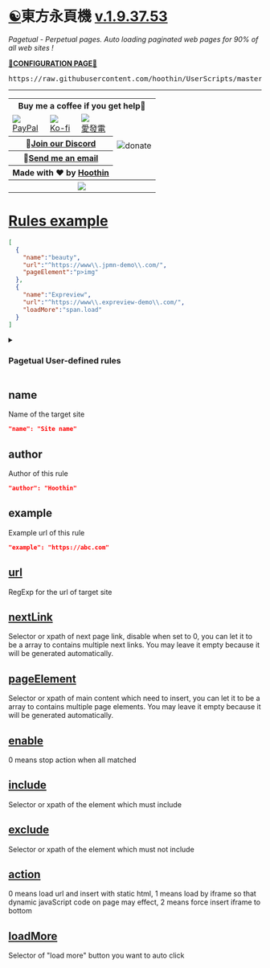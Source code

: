 [☯️](https://greasyfork.org/scripts/438684 "Install from greasyfork")東方永頁機 [v.1.9.37.53](https://greasyfork.org/scripts/438684-pagetual/code/Pagetual.user.js "Latest version")
==
*Pagetual - Perpetual pages. Auto loading paginated web pages for 90% of all web sites !*

<a name="otherconfig" title="For restricted environment" href="https://pagetual.hoothin.com/en/rule.html"><strong>🔧CONFIGURATION PAGE🔧</strong></a>

<p name="click2import"></p>
<pre name="pagetual">
https://raw.githubusercontent.com/hoothin/UserScripts/master/Pagetual/pagetualRules.json
</pre>

---

<table>
    <tr>
        <th colspan="4">Buy me a coffee if you get help💞</th>
    </tr>
    <tr>
        <td><a href="https://paypal.me/hoothin"><img src="https://www.paypal.me/favicon.ico"><br>PayPal</a></td><td><a href="https://ko-fi.com/hoothin"><img src="https://ko-fi.com/favicon-32x32.png"><br>Ko-fi</a></td><td><a href="https://afdian.net/@hoothin"><img src="https://static.afdiancdn.com/favicon.ico"><br>愛發電</a></td>
        <td rowspan="4"><img src="https://s2.loli.net/2023/02/06/afTMxeASm48z5vE.jpg" alt="donate"></td>
    </tr>
    <tr>
        <th colspan="3">💬<a href="https://discord.com/invite/keqypXC6wD">Join our Discord</a></th>
    </tr>
    <tr>
        <th colspan="3">📧<a href="mailto:rixixi@gmail.com">Send me an email</a></th>
    </tr>
    <tr>
        <th colspan="3">Made with ❤️ by <a href="https://github.com/hoothin">Hoothin</a></th>
    </tr>
    <tr>
        <th colspan="4"><a href="https://pagetual.hoothin.com/sponsors.svg"><img style="" wmode="transparent" id="sponsors" src="https://pagetual.hoothin.com/sponsors.svg?2023.12.9"></a></th>
    </tr>
</table>


[Rules example](https://pagetual.hoothin.com/en/rule.html)
==
``` json
[
  {
    "name":"beauty",
    "url":"^https://www\\.jpmn-demo\\.com/",
    "pageElement":"p>img"
  },
  {
    "name":"Expreview",
    "url":"^https://www\\.expreview-demo\\.com/",
    "loadMore":"span.load"
  }
]
```

 <details>
<summary><h3>Pagetual User-defined rules</h3></summary>
     <a href="https://github.com/TerenceCK/pagetualRules/blob/main/happymh.json">TerenceCK</a><br>
     <a href="https://github.com/JPLiu/TestFiles/blob/main/UserScripts/Pagetual/Liu's-Pagetual-Rule.json">JPLiu</a><br>
     <a href="https://github.com/skofkyo/AutoPager/blob/main/pagetualRules_EX.json">skofkyo</a>
 </details>

name
--
Name of the target site
```JSON
"name": "Site name"
```

author
--
Author of this rule
```JSON
"author": "Hoothin"
```

example
--
Example url of this rule
```JSON
"example": "https://abc.com"
```

[url](https://pagetual.hoothin.com/rules/url.html)
--
RegExp for the url of target site

[nextLink](https://pagetual.hoothin.com/rules/nextLink.html)
--
Selector or xpath of next page link, disable when set to 0, you can let it to be a array to contains multiple next links. You may leave it empty because it will be generated automatically.

[pageElement](https://pagetual.hoothin.com/rules/pageElement.html)
--
Selector or xpath of main content which need to insert, you can let it to be a array to contains multiple page elements. You may leave it empty because it will be generated automatically.

[enable](https://pagetual.hoothin.com/rules/enable.html)
--
0 means stop action when all matched

[include](https://pagetual.hoothin.com/rules/include.html)
--
Selector or xpath of the element which must include

[exclude](https://pagetual.hoothin.com/rules/exclude.html)
--
Selector or xpath of the element which must not include

[action](https://pagetual.hoothin.com/rules/action.html)
--
0 means load url and insert with static html, 1 means load by iframe so that dynamic javaScript code on page may effect, 2 means force insert iframe to bottom

[loadMore](https://pagetual.hoothin.com/rules/loadMore.html)
--
Selector of "load more" button you want to auto click
